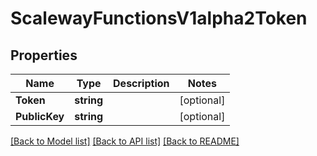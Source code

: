 # ScalewayFunctionsV1alpha2Token

## Properties

Name | Type | Description | Notes
------------ | ------------- | ------------- | -------------
**Token** | **string** |  | [optional] 
**PublicKey** | **string** |  | [optional] 

[[Back to Model list]](../README.md#documentation-for-models) [[Back to API list]](../README.md#documentation-for-api-endpoints) [[Back to README]](../README.md)


